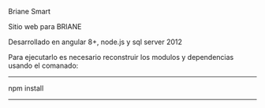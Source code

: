 Briane Smart

Sitio web para BRIANE

Desarrollado en angular 8+, node.js y sql server 2012

Para ejecutarlo es necesario reconstruir los modulos y dependencias usando el comanado:

***********
npm install
***********